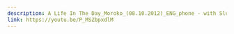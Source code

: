 ```yaml
---
description: A Life In The Day_Moroko_(08.10.2012)_ENG_phone - with Slum TV
link: https://youtu.be/P_MSZbpxdlM
---
```

